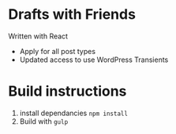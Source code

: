 # Drafts with Friends

Written with React

* Apply for all post types
* Updated access to use WordPress Transients

# Build instructions

1. install dependancies `npm install`
2. Build with `gulp`


